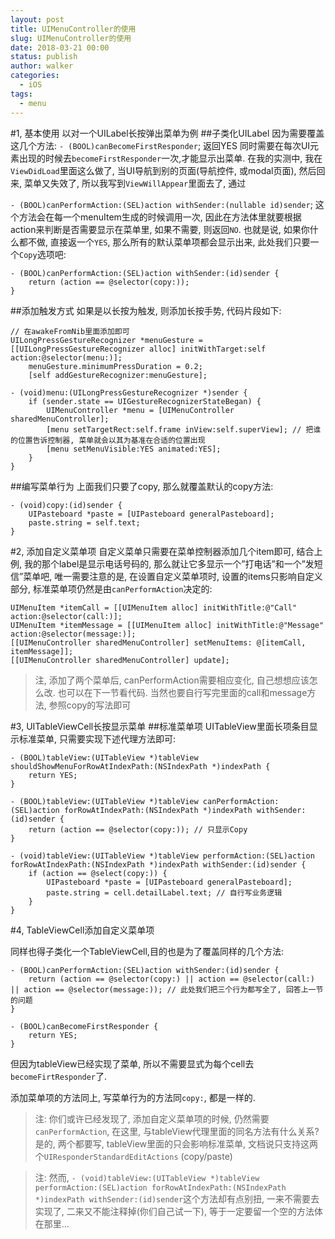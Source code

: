 ```yaml
---
layout: post
title: UIMenuController的使用
slug: UIMenuController的使用
date: 2018-03-21 00:00
status: publish
author: walker
categories: 
  - iOS
tags:
  - menu
---
```


#1, 基本使用
以对一个UILabel长按弹出菜单为例
##子类化UILabel
因为需要覆盖这几个方法:
`- (BOOL)canBecomeFirstResponder`; 返回YES 
同时需要在每次UI元素出现的时候去`becomeFirstResponder`一次,才能显示出菜单. 在我的实测中, 我在`ViewDidLoad`里面这么做了, 当UI导航到别的页面(导航控件, 或modal页面), 然后回来, 菜单又失效了, 所以我写到`ViewWillAppear`里面去了, 通过

`- (BOOL)canPerformAction:(SEL)action withSender:(nullable id)sender`;
这个方法会在每一个menuItem生成的时候调用一次, 因此在方法体里就要根据action来判断是否需要显示在菜单里, 如果不需要, 则返回`NO`. 也就是说, 如果你什么都不做, 直接返一个`YES`, 那么所有的默认菜单项都会显示出来, 此处我们只要一个`Copy`选项吧:
```
- (BOOL)canPerformAction:(SEL)action withSender:(id)sender {
    return (action == @selector(copy:));
}
```
##添加触发方式
如果是以长按为触发, 则添加长按手势, 代码片段如下:
```
// 在awakeFromNib里面添加即可
UILongPressGestureRecognizer *menuGesture = [[UILongPressGestureRecognizer alloc] initWithTarget:self action:@selector(menu:)];
    menuGesture.minimumPressDuration = 0.2;
    [self addGestureRecognizer:menuGesture];

- (void)menu:(UILongPressGestureRecognizer *)sender {
    if (sender.state == UIGestureRecognizerStateBegan) {
        UIMenuController *menu = [UIMenuController sharedMenuController];
        [menu setTargetRect:self.frame inView:self.superView]; // 把谁的位置告诉控制器, 菜单就会以其为基准在合适的位置出现
        [menu setMenuVisible:YES animated:YES];
    }
}
```
##编写菜单行为
上面我们只要了copy, 那么就覆盖默认的copy方法:
```
- (void)copy:(id)sender {
    UIPasteboard *paste = [UIPasteboard generalPasteboard];
    paste.string = self.text;
}
```
#2, 添加自定义菜单项
自定义菜单只需要在菜单控制器添加几个item即可, 结合上例, 我的那个label是显示电话号码的, 那么就让它多显示一个”打电话”和一个”发短信”菜单吧, 唯一需要注意的是, 在设置自定义菜单项时, 设置的items只影响自定义部分, 标准菜单项仍然是由`canPerformAction`决定的:
```
UIMenuItem *itemCall = [[UIMenuItem alloc] initWithTitle:@"Call" action:@selector(call:)];
UIMenuItem *itemMessage = [[UIMenuItem alloc] initWithTitle:@"Message" action:@selector(message:)];
[[UIMenuController sharedMenuController] setMenuItems: @[itemCall, itemMessage]];
[[UIMenuController sharedMenuController] update];
```
>注, 添加了两个菜单后, canPerformAction需要相应变化, 自己想想应该怎么改. 也可以在下一节看代码. 当然也要自行写完里面的call和message方法, 参照copy的写法即可

#3, UITableViewCell长按显示菜单
##标准菜单项
UITableView里面长项条目显示标准菜单, 只需要实现下述代理方法即可: 
```
- (BOOL)tableView:(UITableView *)tableView shouldShowMenuForRowAtIndexPath:(NSIndexPath *)indexPath {
    return YES;
}

- (BOOL)tableView:(UITableView *)tableView canPerformAction:(SEL)action forRowAtIndexPath:(NSIndexPath *)indexPath withSender:(id)sender {
    return (action == @selector(copy:)); // 只显示Copy
}

- (void)tableView:(UITableView *)tableView performAction:(SEL)action forRowAtIndexPath:(NSIndexPath *)indexPath withSender:(id)sender {
    if (action == @select(copy:)) {
        UIPasteboard *paste = [UIPasteboard generalPasteboard];
        paste.string = cell.detailLabel.text; // 自行写业务逻辑
    }
}
```
#4, TableViewCell添加自定义菜单项

同样也得子类化一个TableViewCell,目的也是为了覆盖同样的几个方法:
```
- (BOOL)canPerformAction:(SEL)action withSender:(id)sender {
    return (action == @selector(copy:) || action == @selector(call:) || action == @selector(message:)); // 此处我们把三个行为都写全了, 回答上一节的问题
}

- (BOOL)canBecomeFirstResponder {
    return YES;
}
```
但因为tableView已经实现了菜单, 所以不需要显式为每个cell去`becomeFirtResponder`了.

添加菜单项的方法同上, 写菜单行为的方法同`copy:`, 都是一样的.

>注: 你们或许已经发现了, 添加自定义菜单项的时候, 仍然需要`canPerformAction`, 在这里, 与tableView代理里面的同名方法有什么关系? 是的, 两个都要写, tableView里面的只会影响标准菜单, 文档说只支持这两个`UIResponderStandardEditActions` (copy/paste)

>注: 然而, `- (void)tableView:(UITableView *)tableView performAction:(SEL)action forRowAtIndexPath:(NSIndexPath *)indexPath withSender:(id)sender`这个方法却有点别扭, 一来不需要去实现了, 二来又不能注释掉(你们自己试一下), 等于一定要留一个空的方法体在那里…
